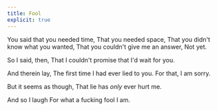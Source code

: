 ```yaml
---
title: Fool
explicit: true
---
```


You said that you needed time,
That you needed space,
That you didn't know what you wanted,
That you couldn't give me an answer,
Not yet.

So I said, then,
That I couldn't promise that I'd wait for you.

And therein lay,
The first time I had ever lied to you.
For that, I am sorry.

But it seems as though,
That lie has *only* ever hurt me.

And so I laugh
For what a fucking fool I am.
